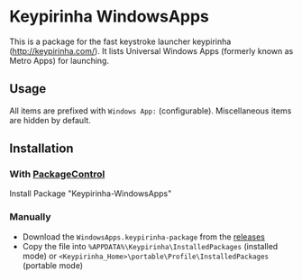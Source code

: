 Keypirinha WindowsApps
==========================

This is a package for the fast keystroke launcher keypirinha (http://keypirinha.com/). It lists
Universal Windows Apps (formerly known as Metro Apps) for launching.

## Usage

All items are prefixed with `Windows App:` (configurable).
Miscellaneous items are hidden by default.

## Installation

### With [PackageControl](https://github.com/ueffel/Keypirinha-PackageControl)

Install Package "Keypirinha-WindowsApps"

### Manually

* Download the `WindowsApps.keypirinha-package` from the
  [releases](https://github.com/ueffel/Keypirinha-WindowsApps/releases/latest)
* Copy the file into `%APPDATA%\Keypirinha\InstalledPackages` (installed mode) or
  `<Keypirinha_Home>\portable\Profile\InstalledPackages` (portable mode)
